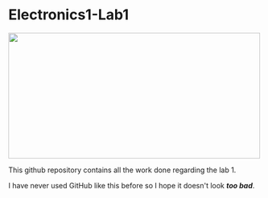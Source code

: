 # Electronics1-Lab1

<img src="https://github.com/BigKoala33/Electronics1-Lab1/blob/main/Images/Yellow-blue-circuit-MEng-EE.jpg" width="500" height="250">

This github repository contains all the work done regarding the lab 1.

I have never used GitHub like this before so I hope it doesn't look ***too bad***.
